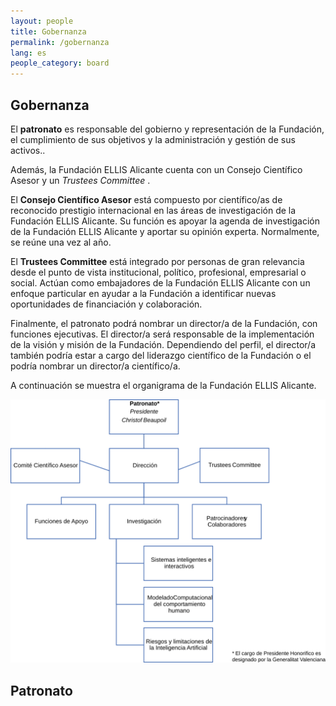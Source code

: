 ```yaml
---
layout: people
title: Gobernanza
permalink: /gobernanza
lang: es
people_category: board
---
```


## **Gobernanza**

El **patronato** es responsable del gobierno y representación de la Fundación, el cumplimiento de sus objetivos y la administración y gestión de sus activos.. 

Además, la Fundación ELLIS Alicante cuenta con un Consejo Científico Asesor y un *Trustees Committee* . 

El **Consejo Científico Asesor** está compuesto por científico/as de reconocido prestigio internacional en las áreas de investigación de la Fundación ELLIS Alicante. Su función es apoyar la agenda de investigación de la Fundación ELLIS Alicante y aportar su opinión experta. Normalmente, se reúne una vez al año. 

El **Trustees Committee** está integrado por personas de gran relevancia desde el punto de vista institucional, político, profesional, empresarial o social. Actúan como embajadores de la Fundación ELLIS Alicante con un enfoque particular en ayudar a la Fundación a identificar nuevas oportunidades de financiación y colaboración. 

Finalmente, el patronato podrá nombrar un director/a de la Fundación, con funciones ejecutivas. El director/a será responsable de la implementación de la visión y misión de la Fundación. Dependiendo del perfil, el director/a también podría estar a cargo del liderazgo científico de la Fundación o el podría nombrar un director/a científico/a. 

A continuación se muestra el organigrama de la Fundación ELLIS Alicante. 

![ELLIS_Alicante_OrgChart](orgchart.es.svg)

## **Patronato** 

